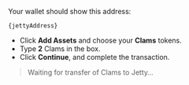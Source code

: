 Your wallet should show this address:

`{jettyAddress}`

- Click **Add Assets** and choose your **Clams** tokens.
- Type **2** Clams in the box.
- Click **Continue**, and complete the transaction.

> Waiting for transfer of Clams to Jetty…
